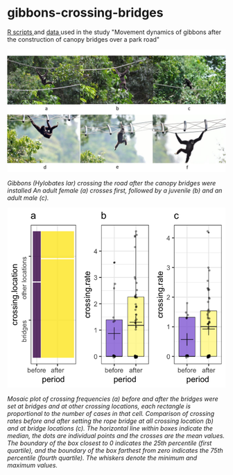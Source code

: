 # gibbons-crossing-bridges

<a href="https://github.com/norberello/social-play-in-adult-howler-monkeys/blob/main/social%20adult%20play%20in%20howler%20monkeys%20study%20RScripts%20.ipynb"> R scripts </a> and <a href="https://github.com/norberello/social-play-in-adult-howler-monkeys/tree/main/data"> data </a> used in the study "Movement dynamics of gibbons after the construction of canopy bridges over a park road"

<p class="aligncenter">
    <img src="gibbons using bridges.png" alt="centered image" />
</p>

*Gibbons (Hylobates lar) crossing the road after the canopy bridges were installed An adult female (a) crosses first, followed by a juvenile (b) and an adult male (c).* 
<p>
<p class="aligncenter">
    <img src="Rplot.png" alt="centered image" />
</p>

*Mosaic plot of crossing frequencies (a) before and after the bridges were set at bridges and at other crossing locations, each rectangle is proportional to the number of cases in that cell. Comparison of crossing rates before and after setting the rope bridge at all crossing location (b) and at bridge locations (c). The horizontal line within boxes indicate the median, the dots are individual points and the crosses are the mean values. The boundary of the box closest to 0 indicates the 25th percentile (first quartile), and the boundary of the box farthest from zero indicates the 75th percentile (fourth quartile). The whiskers denote the minimum and maximum values.* 
